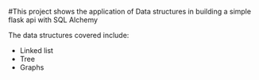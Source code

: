 #This project shows the application of Data structures in building a simple flask api with SQL Alchemy

The data structures covered include:
- Linked list
- Tree
- Graphs